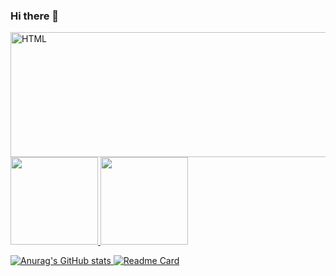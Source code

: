 ### Hi there 👋
<div>
 <img  alt="HTML" height="200" width="720" src="https://user-images.githubusercontent.com/92996271/197403890-238388ac-80b5-4657-9553-48fc6d1682c0.png">
 </div>
<div>  
  <a href="https://github.com/guidev63">   
  <img height="140em" src="https://github-readme-stats.vercel.app/api?username=guidev63-Vinicius&show_icons=true&theme=algolia&include_all_commits=true&count_private=true"/>  
  <img height="140em" src="https://github-readme-stats.vercel.app/api/top-langs/?username=Gustavo-Vinicius&layout=compact&langs_count=7&theme=algolia"/> 
 </div> 





![Anurag's GitHub stats](https://github-readme-stats.vercel.app/api?username=anuraghazra&show_icons=true&bg_color=00000000)
[![Readme Card](https://github-readme-stats.vercel.app/api/pin/?username=anuraghazra&repo=github-readme-stats)](https://github.com/anuraghazra/github-readme-stats)
